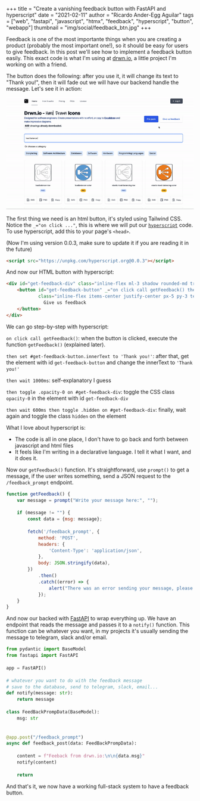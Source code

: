 +++
title = "Create a vanishing feedback button with FastAPI and hyperscript"
date = "2021-02-11"
author = "Ricardo Ander-Egg Aguilar"
tags = ["web", "fastapi", "javascript", "htmx", "feedback", "hyperscript", "button", "webapp"]
thumbnail = "img/social/feedback_btn.jpg"
+++

Feedback is one of the most importante things when you are creating a product (probably the most important one!), so it should be easy for users to give feedback. In this post we'll see how to implement a feedback button easily. This exact code is what I'm using at [drwn.io](https://drwn.io/), a little project I'm working on with a friend.

The button does the following: after you use it, it will change its text to "Thank you!", then it will fade out we will have our backend handle the message. Let's see it in action:

![Feedback button in action](https://raw.githubusercontent.com/polyrand/rand/minimal2/rand/static/img/social/feedbackbtn.gif)

The first thing we need is an html button, it's styled using Tailwind CSS. Notice the `_="on click ..."`, this is where we will put our [`hyperscript`](https://hyperscript.org/) code. To use hyperscript, add this to your page's `<head>`.

(Now I'm using version 0.0.3, make sure to update it if you are reading it in the future)

```html
<script src="https://unpkg.com/hyperscript.org@0.0.3"></script>
```

And now our HTML button with hyperscript:

```html
<div id="get-feedback-div" class="inline-flex ml-3 shadow rounded-md transition-opacity duration-500 ease-in">
	<button id="get-feedback-button" _="on click call getFeedback() then set #get-feedback-button.innerText to 'Thank you!' then wait 1000ms then toggle .opacity-0 on #get-feedback-div then wait 600ms then toggle .hidden on #get-feedback-div"
            class="inline-flex items-center justify-center px-5 py-3 text-base font-medium text-blue-600 bg-white border border-transparent rounded-md hover:bg-blue-50">
              Give us feedback
	</button>
</div>
```

We can go step-by-step with hyperscript:

`on click call getFeedback()`: when the button is clicked, execute the function `getFeedback()` (explained later).

`then set #get-feedback-button.innerText to 'Thank you!'`: after that, get the element with id `get-feedback-button` and change the innerText to `'Thank you!'`

`then wait 1000ms`: self-explanatory I guess

`then toggle .opacity-0 on #get-feedback-div`: toggle the CSS class `opacity-0` in the element with id `get-feedback-div`

`then wait 600ms then toggle .hidden on #get-feedback-div`: finally, wait again and toggle the class `hidden` on the element

What I love about hyperscript is:

* The code is all in one place, I don't have to go back and forth between javascript and html files
* It feels like I'm writing in a declarative language. I tell it what I want, and it does it.

Now our `getFeedback()` function. It's straightforward, use `prompt()` to get a message, if the user writes something, send a JSON request to the `/feedback_prompt` endpoint.

```js
function getFeedback() {
    var message = prompt("Write your message here:", "");

    if (message != "") {
        const data = {msg: message};

        fetch('/feedback_prompt', {
            method: 'POST',
            headers: {
                'Content-Type': 'application/json',
            },
            body: JSON.stringify(data),
        })
            .then()
            .catch((error) => {
                alert("There was an error sending your message, please try it later.");
            });
    }
}
```

And now our backed with [FastAPI](https://fastapi.tiangolo.com/) to wrap everything up. We have an endpoint that reads the message and passes it to a `notify()` function. This function can be whatever you want, in my projects it's usually sending the message to telegram, slack and/or email.


```python
from pydantic import BaseModel
from fastapi import FastAPI

app = FastAPI()

# whatever you want to do with the feedback message
# save to the database, send to telegram, slack, email...
def notify(message: str):
	return message

class FeedBackPrompData(BaseModel):
    msg: str


@app.post("/feedback_prompt")
async def feedback_post(data: FeedBackPrompData):

    content = f"Feeback from drwn.io:\n\n{data.msg}"
    notify(content)

    return

```

And that's it, we now have a working full-stack system to have a feedback button.